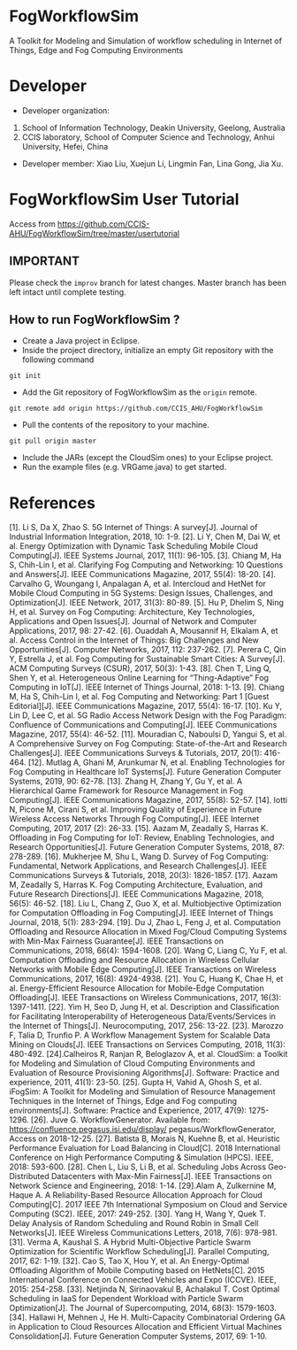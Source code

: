 # FogWorkflowSim
A Toolkit for Modeling and Simulation of workflow scheduling in Internet of Things, Edge and Fog Computing Environments
# Developer
 * Developer organization:
 1. School of Information Technology, Deakin University, Geelong, Australia
 2. CCIS laboratory, School of Computer Science and Technology, Anhui University, Hefei, China

 * Developer member: Xiao Liu, Xuejun Li, Lingmin Fan, Lina Gong, Jia Xu.

# FogWorkflowSim User Tutorial
 Access from <A href="https://github.com/CCIS-AHU/FogWorkflowSim/tree/master/usertutorial">https://github.com/CCIS-AHU/FogWorkflowSim/tree/master/usertutorial</A>

## IMPORTANT
Please check the `improv` branch for latest changes. Master branch has been left intact until complete testing.

## How to run FogWorkflowSim ?

* Create a Java project in Eclipse.
* Inside the project directory, initialize an empty Git repository with the following command
```
git init
```
* Add the Git repository of FogWorkflowSim as the `origin` remote.
```
git remote add origin https://github.com/CCIS_AHU/FogWorkflowSim
```
* Pull the contents of the repository to your machine.
```
git pull origin master
```
* Include the JARs (except the CloudSim ones) to your Eclipse project.  
* Run the example files (e.g. VRGame.java) to get started.

# References
[1].	Li S, Da X, Zhao S. 5G Internet of Things: A survey[J]. Journal of Industrial Information Integration, 2018, 10: 1-9.
[2].	Li Y, Chen M, Dai W, et al. Energy Optimization with Dynamic Task Scheduling Mobile Cloud Computing[J]. IEEE Systems Journal, 2017, 11(1): 96-105.
[3].	Chiang M, Ha S, Chih-Lin I, et al. Clarifying Fog Computing and Networking: 10 Questions and Answers[J]. IEEE Communications Magazine, 2017, 55(4): 18-20.
[4].	Carvalho G, Woungang I, Anpalagan A, et al. Intercloud and HetNet for Mobile Cloud Computing in 5G Systems: Design Issues, Challenges, and Optimization[J]. IEEE Network, 2017, 31(3): 80-89.
[5].	Hu P, Dhelim S, Ning H, et al. Survey on Fog Computing: Architecture, Key Technologies, Applications and Open Issues[J]. Journal of Network and Computer Applications, 2017, 98: 27-42.
[6].	Ouaddah A, Mousannif H, Elkalam A, et al. Access Control in the Internet of Things: Big Challenges and New Opportunities[J]. Computer Networks, 2017, 112: 237-262.
[7].	Perera C, Qin Y, Estrella J, et al. Fog Computing for Sustainable Smart Cities: A Survey[J]. ACM Computing Surveys (CSUR), 2017, 50(3): 1-43.
[8].	Chen T, Ling Q, Shen Y, et al. Heterogeneous Online Learning for “Thing-Adaptive” Fog Computing in IoT[J]. IEEE Internet of Things Journal, 2018: 1-13.
[9].	Chiang M, Ha S, Chih-Lin I, et al. Fog Computing and Networking: Part 1 [Guest Editorial][J]. IEEE Communications Magazine, 2017, 55(4): 16-17.
[10].	Ku Y, Lin D, Lee C, et al. 5G Radio Access Network Design with the Fog Paradigm: Confluence of Communications and Computing[J]. IEEE Communications Magazine, 2017, 55(4): 46-52.
[11].	Mouradian C, Naboulsi D, Yangui S, et al. A Comprehensive Survey on Fog Computing: State-of-the-Art and Research Challenges[J]. IEEE Communications Surveys & Tutorials, 2017, 20(1): 416-464.
[12].	Mutlag A, Ghani M, Arunkumar N, et al. Enabling Technologies for Fog Computing in Healthcare IoT Systems[J]. Future Generation Computer Systems, 2019, 90: 62-78.
[13].	Zhang H, Zhang Y, Gu Y, et al. A Hierarchical Game Framework for Resource Management in Fog Computing[J]. IEEE Communications Magazine, 2017, 55(8): 52-57.
[14].	Iotti N, Picone M, Cirani S, et al. Improving Quality of Experience in Future Wireless Access Networks Through Fog Computing[J]. IEEE Internet Computing, 2017, 2017 (2): 26-33.
[15].	Aazam M, Zeadally S, Harras K. Offloading in Fog Computing for IoT: Review, Enabling Technologies, and Research Opportunities[J]. Future Generation Computer Systems, 2018, 87: 278-289.
[16].	Mukherjee M, Shu L, Wang D. Survey of Fog Computing: Fundamental, Network Applications, and Research Challenges[J]. IEEE Communications Surveys & Tutorials, 2018, 20(3): 1826-1857.
[17].	Aazam M, Zeadally S, Harras K. Fog Computing Architecture, Evaluation, and Future Research Directions[J]. IEEE Communications Magazine, 2018, 56(5): 46-52.
[18].	Liu L, Chang Z, Guo X, et al. Multiobjective Optimization for Computation Offloading in Fog Computing[J]. IEEE Internet of Things Journal, 2018, 5(1): 283-294.
[19].	Du J, Zhao L, Feng J, et al. Computation Offloading and Resource Allocation in Mixed Fog/Cloud Computing Systems with Min-Max Fairness Guarantee[J]. IEEE Transactions on Communications, 2018, 66(4): 1594-1608.
[20].	Wang C, Liang C, Yu F, et al. Computation Offloading and Resource Allocation in Wireless Cellular Networks with Mobile Edge Computing[J]. IEEE Transactions on Wireless Communications, 2017, 16(8): 4924-4938.
[21].	You C, Huang K, Chae H, et al. Energy-Efficient Resource Allocation for Mobile-Edge Computation Offloading[J]. IEEE Transactions on Wireless Communications, 2017, 16(3): 1397-1411.
[22].	Yim H, Seo D, Jung H, et al. Description and Classification for Facilitating Interoperability of Heterogeneous Data/Events/Services in the Internet of Things[J]. Neurocomputing, 2017, 256: 13-22.
[23].	Marozzo F, Talia D, Trunfio P. A Workflow Management System for Scalable Data Mining on Clouds[J]. IEEE Transactions on Services Computing, 2018, 11(3): 480-492.
[24].Calheiros R, Ranjan R, Beloglazov A, et al. CloudSim: a Toolkit for Modeling and Simulation of Cloud Computing Environments and Evaluation of Resource Provisioning Algorithms[J]. Software: Practice and experience, 2011, 41(1): 23-50.
[25].	Gupta H, Vahid A, Ghosh S, et al. iFogSim: A Toolkit for Modeling and Simulation of Resource Management Techniques in the Internet of Things, Edge and Fog computing environments[J]. Software: Practice and Experience, 2017, 47(9): 1275-1296.
[26].	Juve G. WorkflowGenerator. Available from: https://confluence.pegasus.isi.edu/display/ pegasus/WorkflowGenerator, Access on 2018-12-25.
[27].	Batista B, Morais N, Kuehne B, et al. Heuristic Performance Evaluation for Load Balancing in Cloud[C]. 2018 International Conference on High Performance Computing & Simulation (HPCS). IEEE, 2018: 593-600.
[28].	Chen L, Liu S, Li B, et al. Scheduling Jobs Across Geo-Distributed Datacenters with Max-Min Fairness[J]. IEEE Transactions on Network Science and Engineering, 2018: 1-14.
[29].Alam A, Zulkernine M, Haque A. A Reliability-Based Resource Allocation Approach for Cloud Computing[C]. 2017 IEEE 7th International Symposium on Cloud and Service Computing (SC2). IEEE, 2017: 249-252.
[30].	Yang H, Wang Y, Quek T. Delay Analysis of Random Scheduling and Round Robin in Small Cell Networks[J]. IEEE Wireless Communications Letters, 2018, 7(6): 978-981.
[31].	Verma A, Kaushal S. A Hybrid Multi-Objective Particle Swarm Optimization for Scientific Workflow Scheduling[J]. Parallel Computing, 2017, 62: 1-19.
[32].	Cao S, Tao X, Hou Y, et al. An Energy-Optimal Offloading Algorithm of Mobile Computing based on HetNets[C]. 2015 International Conference on Connected Vehicles and Expo (ICCVE). IEEE, 2015: 254-258.
[33].	Netjinda N, Sirinaovakul B, Achalakul T. Cost Optimal Scheduling in IaaS for Dependent Workload with Particle Swarm Optimization[J]. The Journal of Supercomputing, 2014, 68(3): 1579-1603.
[34].	Hallawi H, Mehnen J, He H. Multi-Capacity Combinatorial Ordering GA in Application to Cloud Resources Allocation and Efficient Virtual Machines Consolidation[J]. Future Generation Computer Systems, 2017, 69: 1-10.
